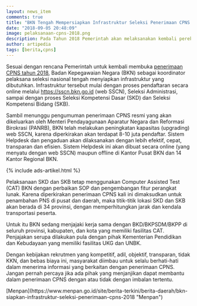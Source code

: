 ```yaml
---
layout: news_item
comments: true
title: "BKN Tengah Mempersiapkan Infrastruktur Seleksi Penerimaan CPNS 2018"
date: "2018-09-05 20:48:09"
image: pelaksanaan-cpns-2018.png
description: Pada Tahun 2018 Pemerintah akan melaksanakan kembali perekrutan CPNS, oleh karena itu BKN Tengah Mempersiapkan infrastruktur untuk seleksi penerimaan CPNS 2018.
author: artipedia
tags: [berita,cpns]
---
```


Sesuai dengan rencana Pemerintah untuk kembali membuka [penerimaan CPNS tahun 2018](/wiki/bkn-mempersiapkan-infrastruktur-tes-cpns-2018.html "Infrastruktur Seleksi Penerimaan CPNS 2018"), Badan Kepegawaian Negara (BKN) sebagai koordinator pelaksana seleksi nasional tengah menyiapkan infrastruktur yang dibutuhkan. Infrastruktur tersebut mulai dengan proses pendaftaran secara online melalui https://sscn.bkn.go.id (web SSCN), Seleksi Administrasi, sampai dengan proses Seleksi Kompetensi Dasar (SKD) dan Seleksi Kompetensi Bidang (SKB).

Sambil menunggu pengumuman penerimaan CPNS resmi yang akan dikeluarkan oleh Menteri Pendayagunaan Aparatur Negara dan Reformasi Birokrasi (PANRB), BKN telah melakukan peningkatan kapasitas (upgrading) web SSCN, karena diperkirakan akan terdapat 8-10 juta pendaftar. Sistem Helpdesk dan pengaduan akan dilaksanakan dengan lebih efektif, cepat, transparan dan efisien. Sistem Helpdesk ini akan dibuat secara online (yang menyatu dengan web SSCN) maupun offline di Kantor Pusat BKN dan 14 Kantor Regional BKN.

{% include ads-artikel.html %}

Pelaksanaan SKD dan SKB tetap menggunakan Computer Assisted Test (CAT) BKN dengan perbaikan SOP dan pengembangan fitur perangkat lunak. Karena diperkirakan penerimaan CPNS kali ini dimaksudkan untuk penambahan PNS di pusat dan daerah, maka titik-titik lokasi SKD dan SKB akan berada di 34 provinsi, dengan memperhitungkan jarak dan kendala transportasi peserta.

Untuk itu BKN sedang menjajaki kerja sama dengan BKD/BKPSDM/BKPP di seluruh provinsi, kabupaten, dan kota yang memiliki fasilitas CAT. Penjajakan serupa dilakukan pula dengan pihak Kementerian Pendidikan dan Kebudayaan yang memiliki fasilitas UKG dan UNBK.

Dengan kebijakan rekrutmen yang kompetitif, adil, objektif, transparan, tidak KKN, dan bebas biaya ini, masyarakat diimbau untuk selalu berhati-hati dalam menerima informasi yang berkaitan dengan penerimaan CPNS. Jangan pernah percaya jika ada pihak yang menjanjikan dapat membantu dalam penerimaan CPNS dengan atau tidak dengan imbalan tertentu.

<div class="sumber">[Menpan](https://www.menpan.go.id/site/berita-terkini/berita-daerah/bkn-siapkan-infrastruktur-seleksi-penerimaan-cpns-2018 "Menpan")</div>
